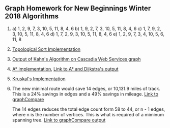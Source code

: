 <h2>Graph Homework for New Beginnings Winter 2018 Algorithms</h2>

1.  a) 1, 2, 9, 7, 3, 10, 5, 11, 8, 4, 6
    b) 1, 9, 2, 7, 3, 10, 5, 11, 8, 4, 6
    c) 1, 7, 9, 2, 3, 10, 5, 11, 8, 4, 6
    d) 1, 7, 2, 9, 3, 10, 5, 11, 8, 4, 6
    e) 1, 2, 9, 7, 3, 4, 10, 5, 6, 11, 8

2. [Topological Sort Implementation](topo_sort.py)

3. [Output of Kahn's Algorithm on Cascadia Web Services graph](topo_sort_typescript) 

4. [A\* implementation](astar.py), [Link to A\* and Dijkstra's output](astar_output)

5. [Kruskal's Implementation](kruskal.py)

6. The new minimal route would save 14 edges, or 10,131.9 miles of track. This is a 24% savings in edges and 
   a 49% savings in mileage. [Link to graphCompare](graphweight_comparison.py) 

   The 14 edges reduces the total edge count form 58 to 44, or n - 1 edges, where n is the number of vertices. 
   This is what is required of a miminum spanning tree. [Link to graphCompare output](graphcomp_output) 

